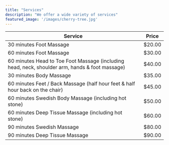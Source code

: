 ```yaml
---
title: "Services"
description: "We offer a wide variety of services"
featured_image: '/images/cherry-tree.jpg'
---
```

Service | Price
---------|----
30 minutes Foot Massage | $20.00
60 minutes Foot Massage | $30.00 
60 minutes Head to Toe Foot Massage (including head, neck, shoulder arm, hands & foot massage) | $40.00 
30 minutes Body Massage | $35.00 
60 minutes Feet / Back Massage (half hour feet & half hour back on the chair) | $45.00 
60 minutes Swedish Body Massage (including hot stone) | $50.00 
60 minutes Deep Tissue Massage (including hot stone) | $60.00 
90 minutes Swedish Massage | $80.00 
90 minutes Deep Tissue Massage | $90.00 

